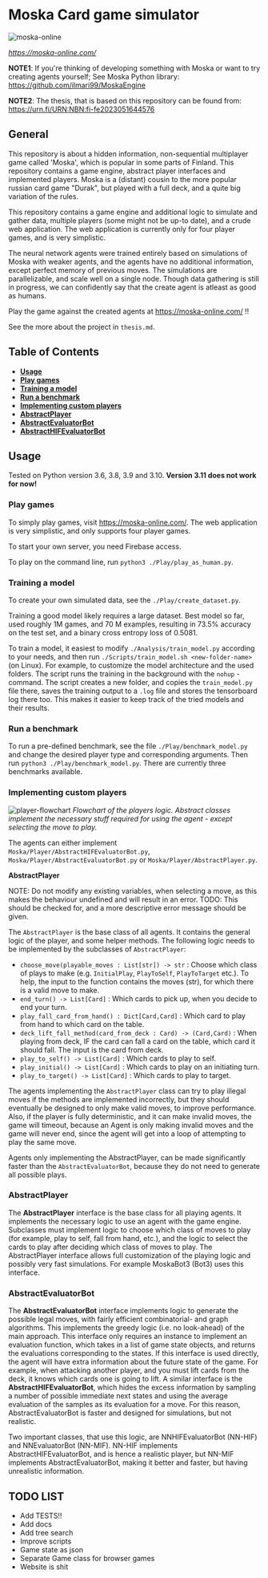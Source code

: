 # Moska Card game simulator

![moska-online](moska-online.png)

*https://moska-online.com/*

**NOTE1**: If you're thinking of developing something with Moska or want to try creating agents yourself; See Moska Python library: https://github.com/ilmari99/MoskaEngine

**NOTE2**: The thesis, that is based on this repository can be found from: https://urn.fi/URN:NBN:fi-fe2023051644576

## **General** <!-- omit in toc -->
This repository is about a hidden information, non-sequential multiplayer game called 'Moska', which is popular in some parts of Finland. This repository contains a game engine, abstract player interfaces and implemented players. Moska is a (distant) cousin to the more popular russian card game "Durak", but played with a full deck, and a quite big variation of the rules.

This repository contains a game engine and additional logic to simulate and gather data, multiple players (some might not be up-to date), and a crude web application. The web application is currently only for four player games, and is very simplistic.

The neural network agents were trained entirely based on simulations of Moska with weaker agents, and the agents have no additional information, except perfect memory of previous moves. The simulations are parallelizable, and scale well on a single node. Though data gathering is still in progress, we can confidently say that the create agent is atleast as good as humans.

Play the game against the created agents at https://moska-online.com/ !!

See the more about the project in `thesis.md`.

## Table of Contents <!-- omit in toc -->
- [**Usage**](#usage)
- [**Play games**](#play-games)
- [**Training a model**](#training-a-model)
- [**Run a benchmark**](#run-a-benchmark)
- [**Implementing custom players**](#implementing-custom-players)
- [**AbstractPlayer**](#abstractplayer)
- [**AbstractEvaluatorBot**](#abstractevaluatorbot)
- [**AbstractHIFEvaluatorBot**](#abstracthifevaluatorbot)

## **Usage** <!-- omit in toc -->
Tested on Python version 3.6, 3.8, 3.9 and 3.10. **Version 3.11 does not work for now!**

### **Play games**
To simply play games, visit https://moska-online.com/. The web application is very simplistic, and only supports four player games.

To start your own server, you need Firebase access.

To play on the command line, run `python3 ./Play/play_as_human.py`.


### **Training a model**
To create your own simulated data, see the `./Play/create_dataset.py`.

Training a good model likely requires a large dataset. Best model so far, used roughly 1M games, and 70 M examples, resulting in 73.5% accuracy on the test set, and a binary cross entropy loss of 0.5081.

To train a model, it easiest to modify `./Analysis/train_model.py` according to your needs, and then run `./Scripts/train_model.sh <new-folder-name>` (on Linux). For example, to customize the model architecture and the used folders. The script runs the training in the background with the `nohup` -command. The script creates a new folder, and copies the `train_model.py` file there, saves the training output to a `.log` file and stores the tensorboard log there too. This makes it easier to keep track of the tried models and their results.

### **Run a benchmark**
To run a pre-defined benchmark, see the file `./Play/benchmark_model.py` and change the desired player type and corresponding arguments. Then run `python3 ./Play/benchmark_model.py`. There are currently three benchmarks available.

### **Implementing custom players**

![player-flowchart](./img/player-diagram.png)
*Flowchart of the players logic. Abstract classes implement the necessary stuff required for using the agent - except selecting the move to play.*

The agents can either implement `Moska/Player/AbstractHIFEvaluatorBot.py`, `Moska/Player/AbstractEvaluatorBot.py` or `Moska/Player/AbstractPlayer.py`.

**AbstractPlayer**

NOTE: Do not modify any existing variables, when selecting a move, as this makes the behaviour undefined and will result in an error.
TODO: This should be checked for, and a more descriptive error message should be given.

The `AbstractPlayer` is the base class of all agents. It contains the general logic of the player, and some helper methods. The following logic needs to be implemented by the subclasses of `AbstractPlayer`:
- `choose_move(playable_moves : List[str]) -> str` : Choose which class of plays to make (e.g. `InitialPlay`, `PlayToSelf`, `PlayToTarget` etc.). To help, the input to the function contains the moves (str), for which there is a valid move to make.
- `end_turn() -> List[Card]` : Which cards to pick up, when you decide to end your turn.
- `play_fall_card_from_hand() : Dict[Card,Card]` : Which card to play from hand to which card on the table.
- `deck_lift_fall_method(card_from_deck : Card) -> (Card,Card)` : When playing from deck, IF the card can fall a card on the table, which card it should fall. The input is the card from deck.
- `play_to_self() -> List[Card]` : Which cards to play to self.
- `play_initial() -> List[Card]` : Which cards to play on an initiating turn.
- `play_to_target() -> List[Card]` : Which cards to play to target.

The agents implementing the `AbstractPlayer` class can try to play illegal moves if the methods are implemented incorrectly, but they should eventually be designed to only make valid moves, to improve performance. Also, if the player is fully deterministic, and it can make invalid moves, the game will timeout, because an Agent is only making invalid moves and the game will never end, since the agent will get into a loop of attempting to play the same move.

Agents only implementing the AbstractPlayer, can be made significantly faster than the `AbstractEvaluatorBot`, because they do not need to generate all possible plays.


### **AbstractPlayer**

The **AbstractPlayer** interface is the base class for all playing
agents. It implements the necessary logic to use an agent with the game
engine. Subclasses must implement logic to choose which class of moves
to play (for example, play to self, fall from hand, etc.), and the logic
to select the cards to play after deciding which class of moves to play.
The AbstractPlayer interface allows full customization of the playing
logic and possibly very fast simulations. For example MoskaBot3 (Bot3)
uses this interface.

### **AbstractEvaluatorBot**

The **AbstractEvaluatorBot** interface implements logic to generate the
possible legal moves, with fairly efficient combinatorial- and graph
algorithms. This implements the greedy logic (i.e. no look-ahead) of the
main approach. This interface only requires an instance to implement an
evaluation function, which takes in a list of game state objects, and
returns the evaluations corresponding to the states. If this interface
is used directly, the agent will have extra information about the future
state of the game. For example, when attacking another player, and you
must lift cards from the deck, it knows which cards one is going to
lift. A similar interface is the **AbstractHIFEvaluatorBot**, which
hides the excess information by sampling a number of possible immediate
next states and using the average evaluation of the samples as its
evaluation for a move. For this reason, AbstractEvaluatorBot is faster
and designed for simulations, but not realistic.

Two important classes, that use this logic, are NNHIFEvaluatorBot
(NN-HIF) and NNEvaluatorBot (NN-MIF). NN-HIF implements
AbstractHIFEvaluatorBot, and is hence a realistic player, but NN-MIF
implements AbstractEvaluatorBot, making it better and faster, but having
unrealistic information.


## TODO LIST
- Add TESTS!!
- Add docs
- Add tree search
- Improve scripts
- Game state as json
- Separate Game class for browser games
- Website is shit
